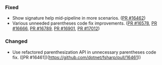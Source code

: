 ### Fixed

* Show signature help mid-pipeline in more scenarios. ([PR #16462](https://github.com/dotnet/fsharp/pull/16462))
* Various unneeded parentheses code fix improvements. ([PR #16578](https://github.com/dotnet/fsharp/pull/16578), [PR #16666](https://github.com/dotnet/fsharp/pull/16666), [PR #16789](https://github.com/dotnet/fsharp/pull/16789), [PR #16901](https://github.com/dotnet/fsharp/pull/16901), [PR #17012](https://github.com/dotnet/fsharp/pull/17012))

### Changed

* Use refactored parenthesization API in unnecessary parentheses code fix. ([PR #16461])(https://github.com/dotnet/fsharp/pull/16461))
